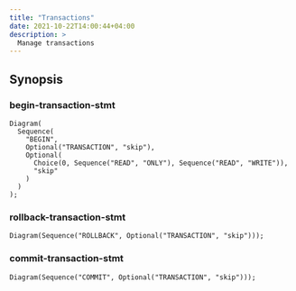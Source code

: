 ```yaml
---
title: "Transactions"
date: 2021-10-22T14:00:44+04:00
description: >
  Manage transactions
---
```


## Synopsis

### begin-transaction-stmt

```railroad
Diagram(
  Sequence(
    "BEGIN",
    Optional("TRANSACTION", "skip"),
    Optional(
      Choice(0, Sequence("READ", "ONLY"), Sequence("READ", "WRITE")),
      "skip"
    )
  )
);
```

### rollback-transaction-stmt

```railroad
Diagram(Sequence("ROLLBACK", Optional("TRANSACTION", "skip")));
```

### commit-transaction-stmt

```railroad
Diagram(Sequence("COMMIT", Optional("TRANSACTION", "skip")));
```
